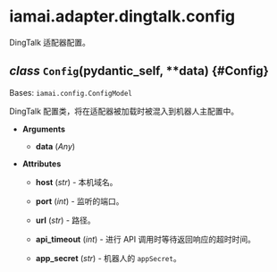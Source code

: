 # iamai.adapter.dingtalk.config

DingTalk 适配器配置。

## *class* `Config`(__pydantic_self__, **data) {#Config}

Bases: `iamai.config.ConfigModel`

DingTalk 配置类，将在适配器被加载时被混入到机器人主配置中。

- **Arguments**

  - **data** (*Any*)

- **Attributes**

  - **host** (*str*) - 本机域名。

  - **port** (*int*) - 监听的端口。

  - **url** (*str*) - 路径。

  - **api_timeout** (*int*) - 进行 API 调用时等待返回响应的超时时间。

  - **app_secret** (*str*) - 机器人的 `appSecret`。